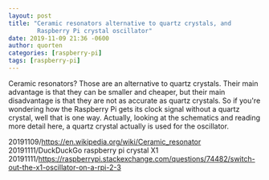 ```yaml
---
layout: post
title: "Ceramic resonators alternative to quartz crystals, and
        Raspberry Pi crystal oscillator"
date: 2019-11-09 21:36 -0600
author: quorten
categories: [raspberry-pi]
tags: [raspberry-pi]
---
```


Ceramic resonators?  Those are an alternative to quartz crystals.
Their main advantage is that they can be smaller and cheaper, but
their main disadvantage is that they are not as accurate as quartz
crystals.  So if you're wondering how the Raspberry Pi gets its clock
signal without a quartz crystal, well that is one way.  Actually,
looking at the schematics and reading more detail here, a quartz
crystal actually is used for the oscillator.

20191109/https://en.wikipedia.org/wiki/Ceramic_resonator  
20191111/DuckDuckGo raspberry pi crystal X1  
20191111/https://raspberrypi.stackexchange.com/questions/74482/switch-out-the-x1-oscillator-on-a-rpi-2-3
